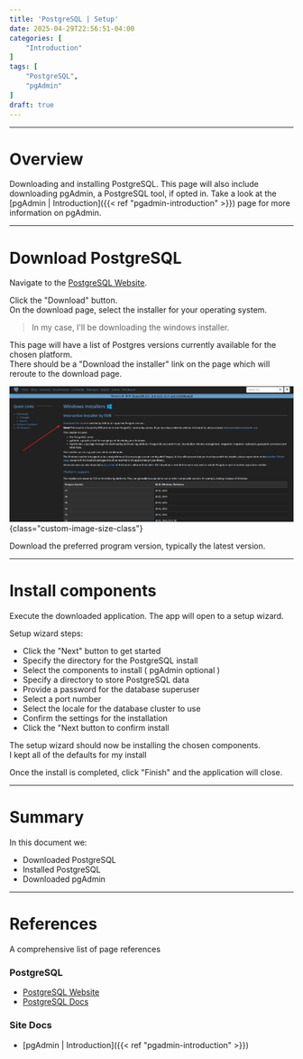 ```yaml
---
title: 'PostgreSQL | Setup'
date: 2025-04-29T22:56:51-04:00
categories: [
    "Introduction"
]
tags: [
    "PostgreSQL",
    "pgAdmin"
]
draft: true
---
```


---

# Overview
Downloading and installing PostgreSQL. This page will also include downloading pgAdmin, a PostgreSQL tool, if opted in. Take a look at the [pgAdmin | Introduction]({{< ref "pgadmin-introduction" >}}) page for more information on pgAdmin.

---

# Download PostgreSQL
Navigate to the [PostgreSQL Website](https://www.postgresql.org/).

Click the "Download" button.\
On the download page, select the installer for your operating system.

> In my case, I'll be downloading the windows installer.

This page will have a list of Postgres versions currently available for the chosen platform.\
There should be a "Download the installer" link on the page which will reroute to the download page.

![PostgreSQL Windows Installer Page](img/postgresql_windows_installer_page.png)
{class="custom-image-size-class"}

Download the preferred program version, typically the latest version.

---

# Install components
Execute the downloaded application. The app will open to a setup wizard.

Setup wizard steps:
- Click the "Next" button to get started
- Specify the directory for the PostgreSQL install
- Select the components to install ( pgAdmin optional )
- Specify a directory to store PostgreSQL data
- Provide a password for the database superuser
- Select a port number
- Select the locale for the database cluster to use
- Confirm the settings for the installation
- Click the "Next button to confirm install

The setup wizard should now be installing the chosen components.\
I kept all of the defaults for my install

Once the install is completed, click "Finish" and the application will close.

---

# Summary
In this document we:
- Downloaded PostgreSQL
- Installed PostgreSQL
- Downloaded pgAdmin

---

# References
A comprehensive list of page references

### PostgreSQL
- [PostgreSQL Website](https://www.postgresql.org/)
- [PostgreSQL Docs](https://www.postgresql.org/docs/)

### Site Docs
- [pgAdmin | Introduction]({{< ref "pgadmin-introduction" >}})
